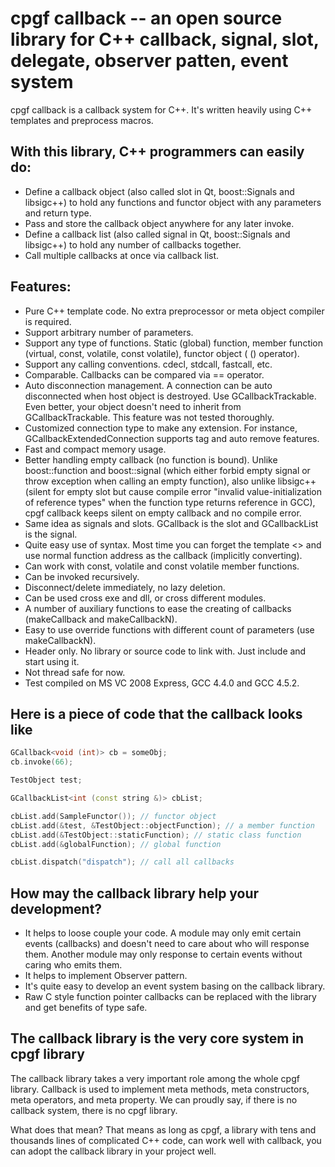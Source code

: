 <!--notoc-->

# cpgf callback -- an open source library for C++ callback, signal, slot, delegate, observer patten, event system

cpgf callback is a callback system for C++. It's written heavily using C++ templates and preprocess macros.
## With this library, C++ programmers can easily do:

  * Define a callback object (also called slot in Qt, boost::Signals and libsigc++) to hold any functions and functor object with any parameters and return type.
  * Pass and store the callback object anywhere for any later invoke.
  * Define a callback list (also called signal in Qt, boost::Signals and libsigc++) to hold any number of callbacks together.
  * Call multiple callbacks at once via callback list.

## Features:

  * Pure C++ template code. No extra preprocessor or meta object compiler is required.
  * Support arbitrary  number of parameters.
  * Support any type of functions. Static (global) function, member function (virtual, const, volatile, const volatile), functor object ( () operator).
  * Support any calling conventions. cdecl, stdcall, fastcall, etc.
  * Comparable. Callbacks can be compared via == operator.
  * Auto disconnection management. A connection can be auto disconnected when host object is destroyed.  Use GCallbackTrackable. Even better, your object doesn't need to inherit from GCallbackTrackable. This feature was not tested thoroughly.
  * Customized connection type to make any extension. For instance, GCallbackExtendedConnection supports tag and auto remove features.
  * Fast and compact memory usage.
  * Better handling empty callback (no function is bound). Unlike boost::function and boost::signal (which either forbid empty signal or throw exception when calling an empty function), also unlike libsigc++ (silent for empty slot but cause compile error "invalid value-initialization of reference types" when the function type returns reference in GCC), cpgf callback keeps silent on empty callback and no compile error.
  * Same idea as signals and slots. GCallback is the slot and GCallbackList is the signal.
  * Quite easy use of syntax. Most time you can forget the template <> and use normal function address as the callback (implicitly converting).
  * Can work with const, volatile and const volatile member functions.
  * Can be invoked recursively.
  * Disconnect/delete immediately, no lazy deletion.
  * Can be used cross exe and dll, or cross different modules.
  * A number of auxiliary  functions to ease the creating of callbacks (makeCallback and makeCallbackN).
  * Easy to use override functions with different count of parameters (use makeCallbackN).
  * Header only. No library or source code to link with. Just include and start using it.
  * Not thread safe for now.
  * Test compiled on MS VC 2008 Express, GCC 4.4.0 and GCC 4.5.2.

 
## Here is a piece of code that the callback looks like
```c++
GCallback<void (int)> cb = someObj;
cb.invoke(66);

TestObject test;

GCallbackList<int (const string &)> cbList;

cbList.add(SampleFunctor()); // functor object
cbList.add(&test, &TestObject::objectFunction); // a member function
cbList.add(&TestObject::staticFunction); // static class function
cbList.add(&globalFunction); // global function

cbList.dispatch("dispatch"); // call all callbacks
```


## How may the callback library help your development?

  * It helps to loose couple your code. A module may only emit certain events (callbacks) and doesn't need to care about who will response them. Another module may only response to certain events without caring who emits them.
  * It helps to implement Observer pattern.
  * It's quite easy to develop an event system basing on the callback library.
  * Raw C style function pointer callbacks can be replaced with the library and get benefits of type safe.


## The callback library is the very core system in cpgf library

The callback library takes a very important role among the whole cpgf library. Callback is used to implement meta methods, meta constructors, meta operators, and meta property. We can proudly say, if there is no callback system, there is no cpgf library.

What does that mean? That means as long as cpgf, a library with tens and thousands lines of complicated C++ code, can work well with callback, you can adopt the callback library in your project well.
